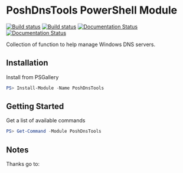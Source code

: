 # PoshDnsTools PowerShell Module

[![Build status](https://ci.appveyor.com/api/projects/status/github/twillin912/poshdnstools?branch=stable&passingText=stable%20-%20OK&svg=true)](https://ci.appveyor.com/project/twillin912/poshdnstools/branch/stable)
[![Build status](https://ci.appveyor.com/api/projects/status/github/twillin912/poshdnstools?branch=develop&passingText=develop%20-%20OK&svg=true)](https://ci.appveyor.com/project/twillin912/poshdnstools/branch/develop)
[![Documentation Status](http://readthedocs.org/projects/poshdnstools/badge/?version=stable)](http://poshdnstools.readthedocs.io/en/stable/?badge=stable)
[![Documentation Status](http://readthedocs.org/projects/poshdnstools/badge/?version=develop)](http://poshdnstools.readthedocs.io/en/develop/?badge=develop)

Collection of function to help manage Windows DNS servers.

## Installation

Install from PSGallery

```powershell
PS> Install-Module -Name PoshDnsTools
```

## Getting Started

Get a list of available commands

```powershell
PS> Get-Command -Module PoshDnsTools
```

## Notes

Thanks go to:

